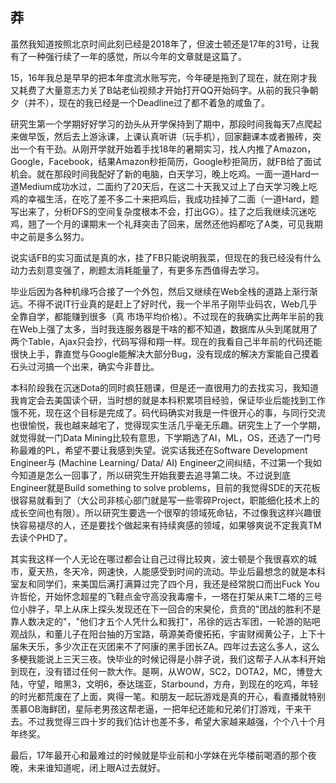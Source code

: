 ## 莽 

虽然我知道按照北京时间此刻已经是2018年了，但波士顿还是17年的31号，让我有了一种强行续了一年的感觉，所以今年的文章就是这篇了。

15，16年我总是早早的把本年度流水账写完，今年硬是拖到了现在，就在刚才我又耗费了大量意志力关了B站老仙视频才开始打开QQ开始码字。从前的我只争朝夕（并不），现在的我已经是一个Deadline过了都不着急的咸鱼了。

研究生第一个学期好好学习的劲头从开学保持到了期中，那段时间我每天7点爬起来做早饭，然后去上游泳课，上课认真听讲（玩手机），回家翻课本或者搬砖，突出一个有干劲。从刚开学就开始着手找18年的暑期实习，找人内推了Amazon，Google，Facebook，结果Amazon秒拒简历，Google秒拒简历，就FB给了面试机会。就在那段时间我配好了新的电脑，白天学习，晚上吃鸡。一面一道Hard一道Medium成功水过，二面约了20天后，在这二十天我又过上了白天学习晚上吃鸡的幸福生活，在吃了差不多二十来把鸡后，我成功挂掉了二面（一道Hard，题写出来了，分析DFS的空间复杂度根本不会，打出GG）。挂了之后我继续沉迷吃鸡，翘了一个月的课期末一个礼拜突击了回来，居然还他妈都吃了A类，可见我期中之前是多么努力。

说实话FB的实习面试是真的水，挂了FB只能说明我菜，但现在的我已经没有什么动力去刻意变强了，刷题太消耗能量了，有更多东西值得去学习。

毕业后因为各种机缘巧合接了一个外包，然后又继续在Web全栈的道路上渐行渐远。不得不说IT行业真的是赶上了好时代，我一个半吊子刚毕业码农，Web几乎全靠自学，都能赚到很多（真 市场平均价格）。不过现在的我确实比两年半前的我在Web上强了太多，当时我连服务器是干啥的都不知道，数据库从头到尾就用了两个Table，Ajax只会抄，代码写得和翔一样。现在的我看自己半年前的代码还能很快上手，靠直觉与Google能解决大部分Bug，没有现成的解决方案能自己摸着石头过河搞一个出来，确实今非昔比。

本科阶段我在沉迷Dota的同时疯狂翘课，但是还一直很用力的去找实习，我知道我肯定会去美国读个研，当时想的就是本科积累项目经验，保证毕业后能找到工作饿不死，现在这个目标是完成了。码代码确实对我是一件很开心的事，与同行交流也很愉悦，我也越来越宅了，觉得现实生活几乎毫无乐趣。研究生上了一个学期，就觉得就一门Data Mining比较有意思，下学期选了AI，ML，OS，还选了一门号称最难的PL，希望不要让我感到失望。说实话我还在Software Development Engineer与 (Machine Learning/ Data/ AI) Engineer之间纠结，不过第一个我如今知道是怎么一回事了，所以研究生开始我要去追寻第二块。不过说到底Engineer就是Build something to solve problems，目前的我觉得SDE的天花板很容易就看到了（大公司非核心部门就是写一些零碎Project，职能细化技术上的成长空间也有限）。所以研究生要选一个很窄的领域死命钻，不过像我这样兴趣很快容易褪尽的人，还是要找个做起来有持续爽感的领域，如果够爽说不定我真TM去读个PHD了。

其实我这样一个人无论在哪过都会让自己过得比较爽，波士顿是个我很喜欢的城市，夏天热，冬天冷，网速快，人能感受到时间的流动。毕业后最想念的就是本科室友和同学们，来美国后满打满算过完了四个月，我还是经常脱口而出Fuck You许哲伦，开始怀念超星的飞鞋点金守高没我毒瘤卡，一塔在打架从来T二塔的三号位小胖子，早上从床上探头发现还在下一回合的宋昊伦，贲贲的"团战的胜利不是靠人数决定的"，"他们才五个人凭什么和我打"，吊徐的远古军团，一轮游的贴吧观战队，和董儿子在阳台抽的万宝路，萌源美奇傻拓拓，宇宙财阀黄公子，上下十届朱天乐，多少次正在灭团来不了阿康的黑手团长ZA。四年过去这么多人，这么多梗我能说上三天三夜。快毕业的时候记得是小胖子说，我们这帮子人从本科开始到现在，没有错过任何一款大作。是啊，从WOW，SC2，DOTA2，MC，博登大陆，守望，暗黑3，文明6，泰达瑞亚，Starbound，方舟，到现在的吃鸡，年轻的时光都荒废在了上面，爽得一笔。和朋友一起玩游戏是真的开心，看直播就特别羡慕OB海鲜团，星际老男孩这帮老逼，一把年纪还能和兄弟们打游戏，干来干去。不过我觉得三四十岁的我们估计也差不多，希望大家越来越强，个个八十个月年终奖。

最后，17年最开心和最难过的时候就是毕业前和小学妹在光华楼前喝酒的那个夜晚，未来谁知道呢，闭上眼A过去就好。